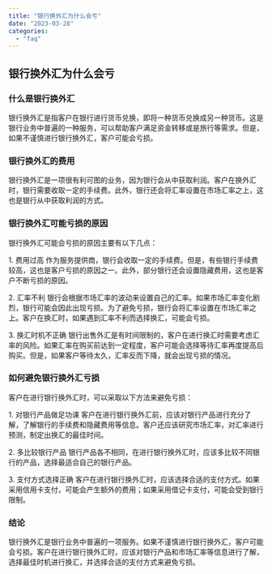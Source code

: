 ```yaml
---
title: "银行换外汇为什么会亏"
date: "2023-03-28"
categories: 
  - "faq"
---
```


## 银行换外汇为什么会亏

### 什么是银行换外汇

银行换外汇是指客户在银行进行货币兑换，即将一种货币兑换成另一种货币。这是银行业务中普遍的一种服务，可以帮助客户满足资金转移或是旅行等需求。但是，如果不谨慎进行银行换外汇，客户可能会亏损。

### 银行换外汇的费用

银行换外汇是一项很有利可图的业务，因为银行会从中获取利润。客户在换外汇时，银行需要收取一定的手续费。此外，银行还会将汇率设置在市场汇率之上，这也是银行从中获取利润的方式。

### 银行换外汇可能亏损的原因

银行换外汇可能会亏损的原因主要有以下几点：

1\. 费用过高 作为服务提供商，银行会收取一定的手续费。但是，有些银行手续费较高，这也是客户亏损的原因之一。此外，部分银行还会设置隐藏费用，这也是客户不断亏损的原因。

2\. 汇率不利 银行会根据市场汇率的波动来设置自己的汇率。如果市场汇率变化剧烈，银行可能会因此出现亏损。为了避免亏损，银行会将汇率设置在市场汇率之上。客户在换汇时，如果遇到汇率不利而选择换汇，可能会亏损。

3\. 换汇时机不正确 银行出售外汇是有时间限制的，客户在进行换汇时需要考虑汇率的风险。如果汇率在购买前达到一定程度，客户可能会选择等待汇率再度提高后购买。但是，如果客户等待太久，汇率反而下降，就会出现亏损的情况。

### 如何避免银行换外汇亏损

客户在进行银行换外汇时，可以采取以下方法来避免亏损：

1\. 对银行产品做足功课 客户在进行银行换外汇前，应该对银行产品进行充分了解，了解银行的手续费和隐藏费用等信息。客户还应该研究市场汇率，对汇率进行预测，制定出换汇的最佳时间。

2\. 多比较银行产品 银行产品各不相同，在进行银行换外汇时，应该多比较不同银行的产品，选择最适合自己的银行产品。

3\. 支付方式选择正确 客户在进行银行换外汇时，应该选择合适的支付方式。如果采用信用卡支付，可能会产生额外的费用；如果采用借记卡支付，可能会受到银行限制。

### 结论

银行换外汇是银行业务中普遍的一项服务。如果不谨慎进行银行换外汇，客户可能会亏损。客户在进行银行换外汇时，应该对银行产品和市场汇率等信息进行了解，选择最佳时机进行换汇，并选择合适的支付方式来避免亏损。
